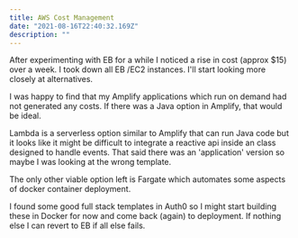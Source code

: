 ```yaml
---
title: AWS Cost Management
date: "2021-08-16T22:40:32.169Z"
description: ""
---
```


After experimenting with EB for a while I noticed a rise in cost (approx $15) over a week. I took down all EB /EC2 instances. I'll start looking more closely at alternatives. 

I was happy to find that my Amplify applications which run on demand had not generated any costs. If there was a Java option in Amplify, that would be ideal.

Lambda is a serverless option similar to Amplify that can run Java code but it looks like it might be difficult to integrate a reactive api inside an class designed to handle events. That said there was an 'application' version so maybe I was looking at the wrong template.

The only other viable option left is Fargate which automates some aspects of docker container deployment. 

I found some good full stack templates in Auth0 so I might start building these in Docker for now and come back (again) to deployment. If nothing else I can revert to EB if all else fails.
 